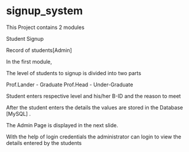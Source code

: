 # signup_system
This Project contains 2 modules
 
Student Signup

Record of students[Admin]


In the first module,

The level of students to signup is divided into two parts

Prof.Lander -  Graduate
Prof.Head    -   Under-Graduate

Student enters respective level and his/her B-ID and the reason to meet

After the student enters the details the values are stored in the Database [MySQL] .

The Admin Page is displayed in the next slide.

With the help of login credentials the administrator can login to view the details entered by the students

